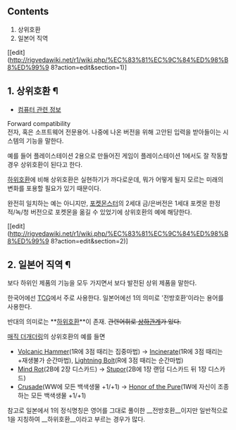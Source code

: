 ## Contents

    

1. 상위호환 
2. 일본어 직역 

[[edit](http://rigvedawiki.net/r1/wiki.php/%EC%83%81%EC%9C%84%ED%98%B8%ED%99%9
8?action=edit&section=1)]

## 1. 상위호환 ¶

  * [컴퓨터 관련 정보](%EC%BB%B4%ED%93%A8%ED%84%B0%20%EA%B4%80%EB%A0%A8%20%EC%A0%95%EB%B3%B4.md)  

Forward compatibility  
전자, 혹은 소프트웨어 전문용어. 나중에 나온 버전을 위해 고안된 입력을 받아들이는 시스템의 기능을 말한다.

  

예를 들어 플레이스테이션 2용으로 만들어진 게임이 플레이스테이션 1에서도 잘 작동할 경우 상위호환이 된다고 한다.

  

[하위호환](%ED%95%98%EC%9C%84%ED%98%B8%ED%99%98.md)에 비해 상위호환은 실현하기가 까다로운데, 뭐가
어떻게 될지 모르는 미래의 변화를 포용할 필요가 있기 때문이다.

  
  

완전히 일치하는 예는 아니지만,
[포켓몬스터](%ED%8F%AC%EC%BC%93%EB%AA%AC%EC%8A%A4%ED%84%B0.md)의 2세대 금/은버전은 1세대
포켓몬 한정 적/녹/청 버전으로 포켓몬을 옮길 수 있었기에 상위호환의 예에 해당한다.

[[edit](http://rigvedawiki.net/r1/wiki.php/%EC%83%81%EC%9C%84%ED%98%B8%ED%99%9
8?action=edit&section=2)]

## 2. 일본어 직역 ¶

보다 하위인 제품의 기능을 모두 가지면서 보다 발전된 상위 제품을 말한다.

  

한국어에선 [TCG](TCG.md)에서 주로 사용한다. 일본어에선 1의 의미로 '전방호환'이라는 용어를 사용한다.

  

반대의 의미로는 **[하위호환](%ED%95%98%EC%9C%84%ED%98%B8%ED%99%98.md)**이 존재.
<del>관련어휘로 [상하관계](%EC%83%81%ED%95%98%EA%B4%80%EA%B3%84.md)가 있다.</del>

  

[매직 더개더링](%EB%A7%A4%EC%A7%81%20%EB%8D%94%20%EA%B0%9C%EB%8D%94%EB%A7%81.md)의
상위호환의 예를 들면  

  * [Volcanic Hammer](Volcanic%20Hammer.md)(1R에 3점 때리는 집중마법) -> [Incinerate](Incinerate.md)(1R에 3점 때리는+재생불가 순간마법), [Lightning Bolt](Lightning%20Bolt.md)(R에 3점 때리는 순간마법)
  * [Mind Rot](Mind%20Rot.md)(2B에 2장 디스카드) -> [Stupor](Stupor.md)(2B에 1장 랜덤 디스카드 뒤 1장 디스카드)
  * [Crusade](Crusade.md)(WW에 모든 백색생물 +1/+1) -> [Honor of the Pure](Honor%20of%20the%20Pure.md)(1W에 자신이 조종하는 모든 백색생물 +1/+1)  

참고로 일본에서 1의 정식명칭은 영어를 그대로 풀이한 __전방호환__이지만 일반적으로 1을 지칭하여 __하위호환__이라고 부르는 경우가
많다.

